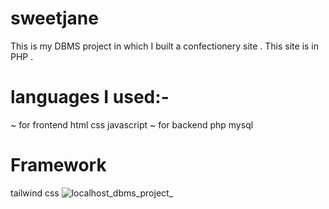 # sweetjane
This is my DBMS project in which I built a confectionery site .
This site is in PHP .
# languages I used:-
~ for frontend 
 html
 css
 javascript
 ~ for backend
 php
 mysql
 # Framework
 tailwind css
![localhost_dbms_project_](https://user-images.githubusercontent.com/82139750/144203346-ec7001b7-bac8-498c-b224-f5fe5e56ba8b.png)
